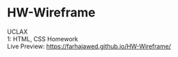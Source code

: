 # HW-Wireframe  
UCLAX   
1: HTML, CSS Homework    
Live Preview: https://farhajawed.github.io/HW-Wireframe/  
